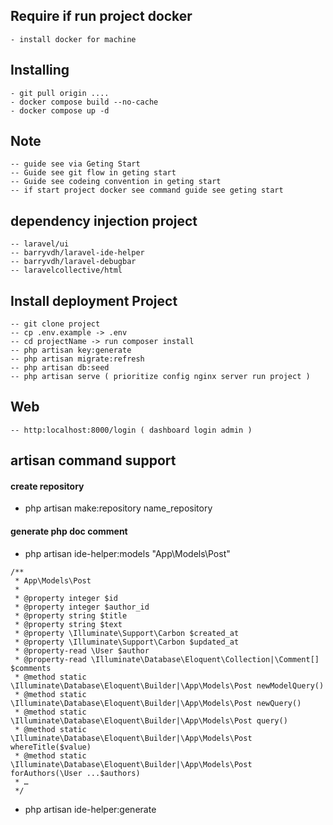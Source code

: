 
## Require if run project docker

```
- install docker for machine
```

## Installing

```
- git pull origin ....
- docker compose build --no-cache
- docker compose up -d
```

## Note
```
-- guide see via Geting Start
-- Guide see git flow in geting start 
-- Guide see codeing convention in geting start
-- if start project docker see command guide see geting start
```


## dependency injection project
```
-- laravel/ui
-- barryvdh/laravel-ide-helper
-- barryvdh/laravel-debugbar
-- laravelcollective/html
```

## Install deployment Project
```
-- git clone project
-- cp .env.example -> .env
-- cd projectName -> run composer install
-- php artisan key:generate
-- php artisan migrate:refresh
-- php artisan db:seed
-- php artisan serve ( prioritize config nginx server run project )
```

## Web
```
-- http:localhost:8000/login ( dashboard login admin )
```

## artisan command support

#### create repository

- php artisan make:repository name_repository

#### generate php doc comment
- php artisan ide-helper:models "App\Models\Post"
```
/**
 * App\Models\Post
 *
 * @property integer $id
 * @property integer $author_id
 * @property string $title
 * @property string $text
 * @property \Illuminate\Support\Carbon $created_at
 * @property \Illuminate\Support\Carbon $updated_at
 * @property-read \User $author
 * @property-read \Illuminate\Database\Eloquent\Collection|\Comment[] $comments
 * @method static \Illuminate\Database\Eloquent\Builder|\App\Models\Post newModelQuery()
 * @method static \Illuminate\Database\Eloquent\Builder|\App\Models\Post newQuery()
 * @method static \Illuminate\Database\Eloquent\Builder|\App\Models\Post query()
 * @method static \Illuminate\Database\Eloquent\Builder|\App\Models\Post whereTitle($value)
 * @method static \Illuminate\Database\Eloquent\Builder|\App\Models\Post forAuthors(\User ...$authors)
 * …
 */
```
- php artisan ide-helper:generate

